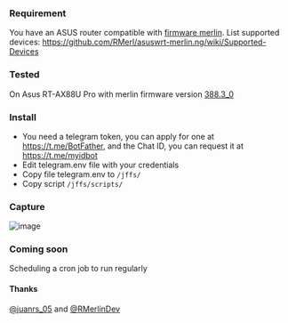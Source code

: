 ### Requirement
You have an ASUS router compatible with [firmware merlin](https://www.asuswrt-merlin.net).
List supported devices: https://github.com/RMerl/asuswrt-merlin.ng/wiki/Supported-Devices

### Tested
On Asus RT-AX88U Pro with merlin firmware version [388.3_0](https://onedrive.live.com/?authkey=%21AJLLKAY%2D%2D4EBqDo&id=CCE5625ED3599CE0%2121144&cid=CCE5625ED3599CE0)

### Install
- You need a telegram token, you can apply for one at https://t.me/BotFather, and the Chat ID, you can request it at https://t.me/myidbot
- Edit telegram.env file with your credentials
- Copy file telegram.env to `/jffs/`
- Copy script `/jffs/scripts/`

### Capture
![image](https://github.com/AzagraMac/botTelegramASUS/assets/571796/7fb762bd-5513-45ed-92dc-daa15c59713c)

### Coming soon
Scheduling a cron job to run regularly

#### Thanks
[@juanrs_05](https://twitter.com/juanrs_05) and [@RMerlinDev](https://twitter.com/RMerlinDev)

